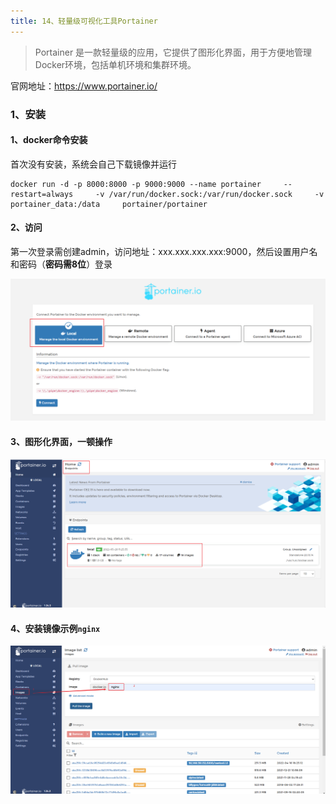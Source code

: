 ```yaml
---
title: 14、轻量级可视化工具Portainer
---
```

> Portainer 是一款轻量级的应用，它提供了图形化界面，用于方便地管理Docker环境，包括单机环境和集群环境。

官网地址：https://www.portainer.io/



### 1、安装

#### 1、docker命令安装

首次没有安装，系统会自己下载镜像并运行

```
docker run -d -p 8000:8000 -p 9000:9000 --name portainer     --restart=always     -v /var/run/docker.sock:/var/run/docker.sock     -v portainer_data:/data     portainer/portainer
```



#### 2、访问

第一次登录需创建admin，访问地址：xxx.xxx.xxx.xxx:9000，然后设置用户名和密码（**密码需8位**）登录

![image-20220520112525713](../../images/image-20220520112525713.png)





#### 3、图形化界面，一顿操作

![image-20220520112851418](../../images/image-20220520112851418.png)



#### 4、安装镜像示例`nginx`

![image-20220520112957022](../../images/image-20220520112957022.png)
